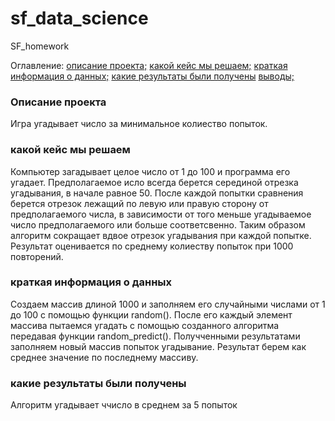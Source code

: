 # sf_data_science
SF_homework

Оглавление:
[описание проекта;]()
[какой кейс мы решаем;]()
[краткая информация о данных;]()
[какие результаты были получены]()
[выводы;]()

### Описание проекта
Игра угадывает число за минимальное колиество попыток.

### какой кейс мы решаем
Компьютер загадывает целое число от 1 до 100 и программа его угадает.
Предполагаемое исло всегда берется серединой отрезка угадывания, в начале равное 50. После каждой попытки сравнения берется отрезок лежащий по левую или правую сторону от предполагаемого числа, в зависимости от того меньше угадываемое число предполагаемого или больше соответсвенно. Таким образом алгоритм сокращает вдвое отрезок угадывания при каждой попытке.
Результат оценивается по среднему колиеству попыток при 1000 повторений.

### краткая информация о данных
Создаем массив длиной 1000 и заполняем его случайными числами от 1 до 100 с помощью функции random(). После его каждый элемент массива пытаемся угадать с помощью созданного алгоритма передавая функции random_predict(). Получченными результатами заполняем новый массив попыток угадывание. Результат берем как среднее значение по последнему массиву. 

### какие результаты были получены
Алгоритм угадывает ччисло в среднем за 5 попыток